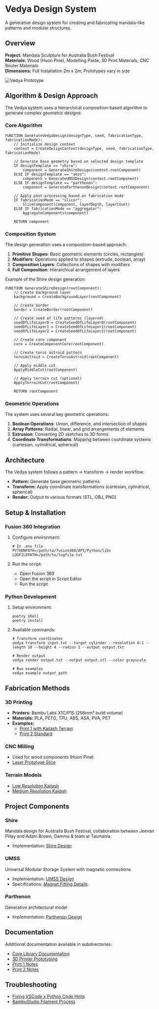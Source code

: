 # Vedya Design System

A generative design system for creating and fabricating mandala-like patterns and modular structures.

## Overview

**Project:** Mandala Sculpture for Australia Bush Festival  
**Materials:** Wood (Huon Pine), Modelling Paste, 3D Print Materials, CNC Router Materials  
**Dimensions:** Full Installation 2m x 2m; Prototypes vary in size

![Vedya Prototype](public/lidar-scans/vedya-prototype-wood.blend)

## Algorithm & Design Approach

The Vedya system uses a hierarchical composition-based algorithm to generate complex geometric designs:

### Core Algorithm

```
FUNCTION GenerateVedyaDesign(designType, seed, fabricationType, fabricationMode):
    // Initialize design context
    context = CreateDesignContext(designType, seed, fabricationType, fabricationMode)
    
    // Generate base geometry based on selected design template
    IF designTemplate == "shire":
        component = GenerateShireDesign(context.rootComponent)
    ELSE IF designTemplate == "umss":
        component = GenerateUMSSDesign(context.rootComponent)
    ELSE IF designTemplate == "parthenon":
        component = GenerateParthenonDesign(context.rootComponent)
    
    // Apply post-processing based on fabrication mode
    IF fabricationMode == "slicer":
        SliceComponent(component, layerDepth, layerCount)
    ELSE IF fabricationMode == "aggregator":
        AggregateComponents(component)
    
    RETURN component
```

### Composition System

The design generation uses a composition-based approach:

1. **Primitive Shapes**: Basic geometric elements (circles, rectangles)
2. **Modifiers**: Operations applied to shapes (extrude, boolean, array)
3. **Composition Layers**: Collections of shapes with modifiers
4. **Full Composition**: Hierarchical arrangement of layers

Example of the Shire design generation:

```
FUNCTION GenerateShireDesign(rootComponent):
    // Create background layer
    background = CreateBackgroundLayer(rootComponent)
    
    // Create border
    border = CreateBorder(rootComponent)
    
    // Create seed of life patterns (layered)
    seedOfLifeLayer0 = CreateSeedOfLifeLayer0(rootComponent)
    seedOfLifeLayer1 = CreateSeedOfLifeLayer1(rootComponent)
    seedOfLifeLayer2 = CreateSeedOfLifeLayer2(rootComponent)
    
    // Create core component
    core = CreateComponentCore(rootComponent)
    
    // Create torus astroid pattern
    torusAstroid = CreateTorusAstroid(rootComponent)
    
    // Apply middle cut
    ApplyMiddleCut(rootComponent)
    
    // Apply terrain cut (optional)
    ApplyTerrainCut(rootComponent)
    
    RETURN rootComponent
```

### Geometric Operations

The system uses several key geometric operations:

1. **Boolean Operations**: Union, difference, and intersection of shapes
2. **Array Patterns**: Radial, linear, and grid arrangements of elements
3. **Extrusion**: Converting 2D sketches to 3D forms
4. **Coordinate Transformations**: Mapping between coordinate systems (cartesian, cylindrical, spherical)

## Architecture

The Vedya system follows a pattern → transform → render workflow:
- **Pattern:** Generate base geometric patterns
- **Transform:** Apply coordinate transformations (cartesian, cylindrical, spherical)
- **Render:** Output to various formats (STL, OBJ, PNG)

## Setup & Installation

### Fusion 360 Integration

1. Configure environment:
   ```
   # In .env file
   PYTHONPATH=/path/to/fusion360/API/Python/libs
   LOGFILEPATH=/path/to/logfile.txt
   ```

2. Run the script:
   - Open Fusion 360
   - Open the script in Script Editor
   - Run the script

### Python Development

1. Setup environment:
   ```
   poetry shell
   poetry install
   ```

2. Available commands:
   ```
   # Transform coordinates
   vedya transform input.txt --target cylinder --resolution 0.1 --length 10 --height 4 --radius 1 --output output.txt
   
   # Render output
   vedya render output.txt --output output.stl --color grayscale
   
   # Run examples
   vedya example output_path
   ```

## Fabrication Methods

### 3D Printing
- **Printers:** Bambu Labs X1C/P1S (256mm³ build volume)
- **Materials:** PLA, PETG, TPU, ABS, ASA, PVA, PET
- **Examples:**
  - [Print 1 with Kailash Terrain](public/3d-printer-prototypes/print-1/3d-vedya-print-with-kailash-0.75;1;8.mp4)
  - [Print 2 Standard](public/3d-printer-prototypes/print-2/3d-vedya-print-1;1;8.mp4)

### CNC Milling
- Used for wood components (Huon Pine)
- [Laser Prototype Slice](public/laser-prototypes/vedya-laser-1/slice-body-8/slice-body-8.stl)

### Terrain Models
- [Low Resolution Kailash](public/low-res-kailash/low-res-kailash.stl)
- [Medium Resolution Kailash](public/mid-res-kailash/mid-res-kailash.stl)

## Project Components

### Shire
Mandala design for Australia Bush Festival, collaboration between Jeevan Pillay and Adam Brown, Gemma & team at Tasmania.
- Implementation: [Shire Design](src/core/fabrication/design/shire/index.py)

### UMSS
Universal Modular Storage System with magnetic connections
- Implementation: [UMSS Design](src/core/fabrication/design/umss/index.py)
- Specifications: [Magnet Fitting Details](public/README.md)

### Parthenon
Generative architectural model
- Implementation: [Parthenon Design](src/core/fabrication/design/parthenon/index.py)

## Documentation

Additional documentation available in subdirectories:
- [Core Library Documentation](src/lib/README.md)
- [3D Printer Prototyping](public/README.md)
- [Print 1 Notes](public/3d-printer-prototypes/print-1/README.md)
- [Print 2 Notes](public/3d-printer-prototypes/print-2/README.md)

## Troubleshooting

- [Fixing VSCode x Python Code Hints](https://forums.autodesk.com/t5/fusion-api-and-scripts/code-hints-in-visual-studio-code-howto/td-p/9151250)
- [BambuStudio Filament Process](public/3d-printer-prototypes/README.md)
